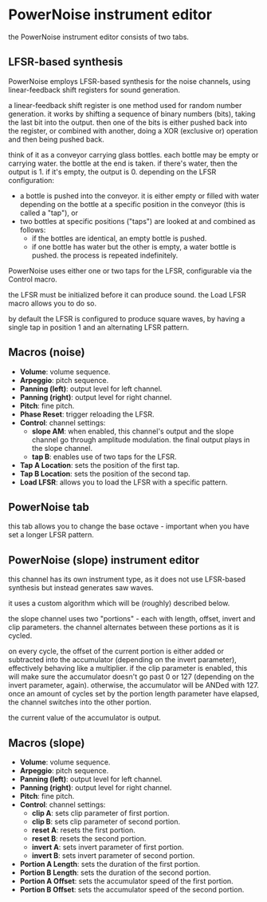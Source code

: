 # PowerNoise instrument editor

the PowerNoise instrument editor consists of two tabs.

## LFSR-based synthesis

PowerNoise employs LFSR-based synthesis for the noise channels, using linear-feedback shift registers for sound generation.

a linear-feedback shift register is one method used for random number generation.
it works by shifting a sequence of binary numbers (bits), taking the last bit into the output. then one of the bits is either pushed back into the register, or combined with another, doing a XOR (exclusive or) operation and then being pushed back.

think of it as a conveyor carrying glass bottles. each bottle may be empty or carrying water.
the bottle at the end is taken. if there's water, then the output is 1. if it's empty, the output is 0.
depending on the LFSR configuration:
- a bottle is pushed into the conveyor. it is either empty or filled with water depending on the bottle at a specific position in the conveyor (this is called a "tap"), or
- two bottles at specific positions ("taps") are looked at and combined as follows:
  - if the bottles are identical, an empty bottle is pushed.
  - if one bottle has water but the other is empty, a water bottle is pushed.
the process is repeated indefinitely.

PowerNoise uses either one or two taps for the LFSR, configurable via the Control macro.

the LFSR must be initialized before it can produce sound. the Load LFSR macro allows you to do so.

by default the LFSR is configured to produce square waves, by having a single tap in position 1 and an alternating LFSR pattern.

## Macros (noise)

- **Volume**: volume sequence.
- **Arpeggio**: pitch sequence.
- **Panning (left)**: output level for left channel.
- **Panning (right)**: output level for right channel.
- **Pitch**: fine pitch.
- **Phase Reset**: trigger reloading the LFSR.
- **Control**: channel settings:
  - **slope AM**: when enabled, this channel's output and the slope channel go through amplitude modulation. the final output plays in the slope channel.
  - **tap B**: enables use of two taps for the LFSR.
- **Tap A Location**: sets the position of the first tap.
- **Tap B Location**: sets the position of the second tap.
- **Load LFSR**: allows you to load the LFSR with a specific pattern.

## PowerNoise tab

this tab allows you to change the base octave - important when you have set a longer LFSR pattern.

## PowerNoise (slope) instrument editor

this channel has its own instrument type, as it does not use LFSR-based synthesis but instead generates saw waves.

it uses a custom algorithm which will be (roughly) described below.

the slope channel uses two "portions" - each with length, offset, invert and clip parameters.
the channel alternates between these portions as it is cycled.

on every cycle, the offset of the current portion is either added or subtracted into the accumulator (depending on the invert parameter), effectively behaving like a multiplier.
if the clip parameter is enabled, this will make sure the accumulator doesn't go past 0 or 127 (depending on the invert parameter, again). otherwise, the accumulator will be ANDed with 127.
once an amount of cycles set by the portion length parameter have elapsed, the channel switches into the other portion.

the current value of the accumulator is output.

## Macros (slope)

- **Volume**: volume sequence.
- **Arpeggio**: pitch sequence.
- **Panning (left)**: output level for left channel.
- **Panning (right)**: output level for right channel.
- **Pitch**: fine pitch.
- **Control**: channel settings:
  - **clip A**: sets clip parameter of first portion.
  - **clip B**: sets clip parameter of second portion.
  - **reset A**: resets the first portion.
  - **reset B**: resets the second portion.
  - **invert A**: sets invert parameter of first portion.
  - **invert B**: sets invert parameter of second portion.
- **Portion A Length**: sets the duration of the first portion.
- **Portion B Length**: sets the duration of the second portion.
- **Portion A Offset**: sets the accumulator speed of the first portion.
- **Portion B Offset**: sets the accumulator speed of the second portion.
